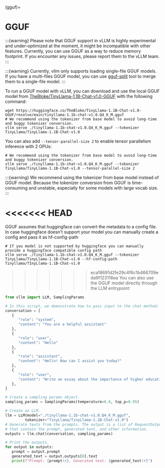 (gguf)=

# GGUF

:::{warning}
Please note that GGUF support in vLLM is highly experimental and under-optimized at the moment, it might be incompatible with other features. Currently, you can use GGUF as a way to reduce memory footprint. If you encounter any issues, please report them to the vLLM team.
:::

:::{warning}
Currently, vllm only supports loading single-file GGUF models. If you have a multi-files GGUF model, you can use [gguf-split](https://github.com/ggerganov/llama.cpp/pull/6135) tool to merge them to a single-file model.
:::

To run a GGUF model with vLLM, you can download and use the local GGUF model from [TheBloke/TinyLlama-1.1B-Chat-v1.0-GGUF](https://huggingface.co/TheBloke/TinyLlama-1.1B-Chat-v1.0-GGUF) with the following command:

```console
wget https://huggingface.co/TheBloke/TinyLlama-1.1B-Chat-v1.0-GGUF/resolve/main/tinyllama-1.1b-chat-v1.0.Q4_K_M.gguf
# We recommend using the tokenizer from base model to avoid long-time and buggy tokenizer conversion.
vllm serve ./tinyllama-1.1b-chat-v1.0.Q4_K_M.gguf --tokenizer TinyLlama/TinyLlama-1.1B-Chat-v1.0
```

You can also add `--tensor-parallel-size 2` to enable tensor parallelism inference with 2 GPUs:

```console
# We recommend using the tokenizer from base model to avoid long-time and buggy tokenizer conversion.
vllm serve ./tinyllama-1.1b-chat-v1.0.Q4_K_M.gguf --tokenizer TinyLlama/TinyLlama-1.1B-Chat-v1.0 --tensor-parallel-size 2
```

:::{warning}
We recommend using the tokenizer from base model instead of GGUF model. Because the tokenizer conversion from GGUF is time-consuming and unstable, especially for some models with large vocab size.
:::

<<<<<<< HEAD
=======
GGUF assumes that huggingface can convert the metadata to a config file. In case huggingface doesn't support your model you can manually create a config and pass it as hf-config-path

```console
# If you model is not supported by huggingface you can manually provide a huggingface compatible config path
vllm serve ./tinyllama-1.1b-chat-v1.0.Q4_K_M.gguf --tokenizer TinyLlama/TinyLlama-1.1B-Chat-v1.0 --hf-config-path Tinyllama/TInyLlama-1.1B-Chat-v1.0
```

>>>>>>> eca18691d2fe29c4f6c1b466709eda9f123116ea
You can also use the GGUF model directly through the LLM entrypoint:

```python
from vllm import LLM, SamplingParams

# In this script, we demonstrate how to pass input to the chat method:
conversation = [
   {
      "role": "system",
      "content": "You are a helpful assistant"
   },
   {
      "role": "user",
      "content": "Hello"
   },
   {
      "role": "assistant",
      "content": "Hello! How can I assist you today?"
   },
   {
      "role": "user",
      "content": "Write an essay about the importance of higher education.",
   },
]

# Create a sampling params object.
sampling_params = SamplingParams(temperature=0.8, top_p=0.95)

# Create an LLM.
llm = LLM(model="./tinyllama-1.1b-chat-v1.0.Q4_K_M.gguf",
         tokenizer="TinyLlama/TinyLlama-1.1B-Chat-v1.0")
# Generate texts from the prompts. The output is a list of RequestOutput objects
# that contain the prompt, generated text, and other information.
outputs = llm.chat(conversation, sampling_params)

# Print the outputs.
for output in outputs:
   prompt = output.prompt
   generated_text = output.outputs[0].text
   print(f"Prompt: {prompt!r}, Generated text: {generated_text!r}")
```
